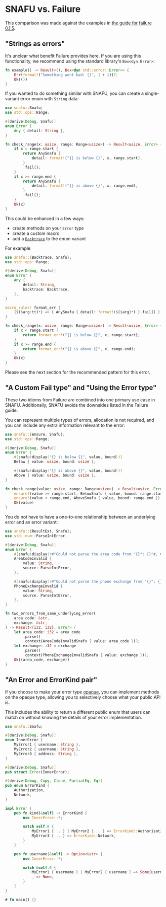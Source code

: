 # SNAFU vs. Failure

This comparison was made against the examples in [the guide for
failure 0.1.5][failure-guide].

[failure-guide]: https://rust-lang-nursery.github.io/failure/guidance.html

## "Strings as errors"

It's unclear what benefit Failure provides here. If you are using this
functionality, we recommend using the standard library's `Box<dyn
Error>`:

```rust
fn example() -> Result<(), Box<dyn std::error::Error>> {
    Err(format!("Something went bad: {}", 1 + 1))?;
    Ok(())
}
```

If you wanted to do something similar with SNAFU, you can create a
single-variant error enum with `String` data:

```rust
use snafu::Snafu;
use std::ops::Range;

#[derive(Debug, Snafu)]
enum Error {
    Any { detail: String },
}

fn check_range(x: usize, range: Range<usize>) -> Result<usize, Error> {
    if x < range.start {
        return AnySnafu {
            detail: format!("{} is below {}", x, range.start),
        }
        .fail();
    }
    if x >= range.end {
        return AnySnafu {
            detail: format!("{} is above {}", x, range.end),
        }
        .fail();
    }
    Ok(x)
}
```

This could be enhanced in a few ways:

- create methods on your `Error` type
- create a custom macro
- add a [`Backtrace`][Backtrace] to the enum variant

For example:

```rust
use snafu::{Backtrace, Snafu};
use std::ops::Range;

#[derive(Debug, Snafu)]
enum Error {
    Any {
        detail: String,
        backtrace: Backtrace,
    },
}

macro_rules! format_err {
    ($($arg:tt)*) => { AnySnafu { detail: format!($($arg)*) }.fail() }
}

fn check_range(x: usize, range: Range<usize>) -> Result<usize, Error> {
    if x < range.start {
        return format_err!("{} is below {}", x, range.start);
    }
    if x >= range.end {
        return format_err!("{} is above {}", x, range.end);
    }
    Ok(x)
}
```

Please see the next section for the recommended pattern for this error.

[Backtrace]: crate::Backtrace

## "A Custom Fail type" and "Using the Error type"

These two idioms from Failure are combined into one primary use case
in SNAFU. Additionally, SNAFU avoids the downsides listed in the
Failure guide.

You can represent multiple types of errors, allocation is not
required, and you can include any extra information relevant to the
error:

```rust
use snafu::{ensure, Snafu};
use std::ops::Range;

#[derive(Debug, Snafu)]
enum Error {
    #[snafu(display("{} is below {}", value, bound))]
    Below { value: usize, bound: usize },

    #[snafu(display("{} is above {}", value, bound))]
    Above { value: usize, bound: usize },
}

fn check_range(value: usize, range: Range<usize>) -> Result<usize, Error> {
    ensure!(value >= range.start, BelowSnafu { value, bound: range.start });
    ensure!(value < range.end, AboveSnafu { value, bound: range.end });
    Ok(value)
}
```

You do not have to have a one-to-one relationship between an
underlying error and an error variant:

```rust
use snafu::{ResultExt, Snafu};
use std::num::ParseIntError;

#[derive(Debug, Snafu)]
enum Error {
    #[snafu(display(r#"Could not parse the area code from "{}": {}"#, value, source))]
    AreaCodeInvalid {
        value: String,
        source: ParseIntError,
    },

    #[snafu(display(r#"Could not parse the phone exchange from "{}": {}"#, value, source))]
    PhoneExchangeInvalid {
        value: String,
        source: ParseIntError,
    },
}

fn two_errors_from_same_underlying_error(
    area_code: &str,
    exchange: &str,
) -> Result<(i32, i32), Error> {
    let area_code: i32 = area_code
        .parse()
        .context(AreaCodeInvalidSnafu { value: area_code })?;
    let exchange: i32 = exchange
        .parse()
        .context(PhoneExchangeInvalidSnafu { value: exchange })?;
    Ok((area_code, exchange))
}
```

## "An Error and ErrorKind pair"

If you choose to make your error type [opaque][], you can implement
methods on the opaque type, allowing you to selectively choose what
your public API is.

This includes the ability to return a different public enum that
users can match on without knowing the details of your error
implementation.

```rust
use snafu::Snafu;

#[derive(Debug, Snafu)]
enum InnerError {
    MyError1 { username: String },
    MyError2 { username: String },
    MyError3 { address: String },
}

#[derive(Debug, Snafu)]
pub struct Error(InnerError);

#[derive(Debug, Copy, Clone, PartialEq, Eq)]
pub enum ErrorKind {
    Authorization,
    Network,
}

impl Error {
    pub fn kind(&self) -> ErrorKind {
        use InnerError::*;

        match self.0 {
            MyError1 { .. } | MyError2 { .. } => ErrorKind::Authorization,
            MyError3 { .. } => ErrorKind::Network,
        }
    }

    pub fn username(&self) -> Option<&str> {
        use InnerError::*;

        match &self.0 {
            MyError1 { username } | MyError2 { username } => Some(username),
            _ => None,
        }
    }
}

# fn main() {}
```

[opaque]: crate::guide::opaque

